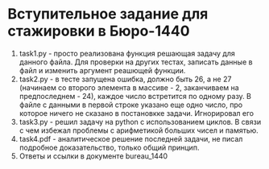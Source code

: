 # Вступительное задание для стажировки в Бюро-1440

1. task1.py - просто реализована функция решающая задачу для данного файла. Для проверки на других тестах, записать данные в файл и изменить аргумент реашющей функции.
2. task2.py - в тесте запущена ошибка, должно быть 26, а не 27 (начинаем со второго элемента в массиве - 2, заканчиваем на предпоследнем - 24), каждое число встретится по одному разу. В файле с данными в первой строке указано еще одно число, про которое ничего не сказано в постановкке задачи. Игнорировал его
3. task3.py - решил задачу на python с использованием циклов. В связи с чем избежал проблемы с арифметикой больших чисел и памятью.
4. task4.pdf - аналитическое решение последней задачи, не писал подробное доказательство, только общий принцип.
5. Ответы и ссылки в документе bureau_1440
